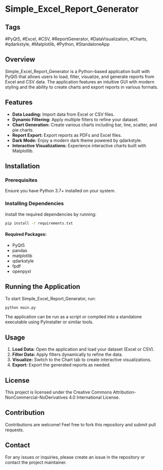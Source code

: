 # Simple_Excel_Report_Generator

## Tags
#PyQt5, #Excel, #CSV, #ReportGenerator, #DataVisualization, #Charts, #qdarkstyle, #Matplotlib, #Python, #StandaloneApp

## Overview
Simple_Excel_Report_Generator is a Python-based application built with PyQt5 that allows users to load, filter, visualize, and generate reports from Excel and CSV data. The application features an intuitive GUI with modern styling and the ability to create charts and export reports in various formats.

## Features
- **Data Loading:** Import data from Excel or CSV files.
- **Dynamic Filtering:** Apply multiple filters to refine your dataset.
- **Chart Generation:** Create various charts including bar, line, scatter, and pie charts.
- **Report Export:** Export reports as PDFs and Excel files.
- **Dark Mode:** Enjoy a modern dark theme powered by qdarkstyle.
- **Interactive Visualizations:** Experience interactive charts built with Matplotlib.

## Installation
### Prerequisites
Ensure you have Python 3.7+ installed on your system.

### Installing Dependencies
Install the required dependencies by running:

```sh
pip install -r requirements.txt
```

#### Required Packages:
- PyQt5
- pandas
- matplotlib
- qdarkstyle
- fpdf
- openpyxl

## Running the Application
To start Simple_Excel_Report_Generator, run:

```sh
python main.py
```

The application can be run as a script or compiled into a standalone executable using PyInstaller or similar tools.

## Usage
1. **Load Data:** Open the application and load your dataset (Excel or CSV).
2. **Filter Data:** Apply filters dynamically to refine the data.
3. **Visualize:** Switch to the Chart tab to create interactive visualizations.
4. **Export:** Export the generated reports as needed.

## License
This project is licensed under the Creative Commons Attribution-NonCommercial-NoDerivatives 4.0 International License.

## Contribution
Contributions are welcome! Feel free to fork this repository and submit pull requests.

## Contact
For any issues or inquiries, please create an issue in the repository or contact the project maintainer.
